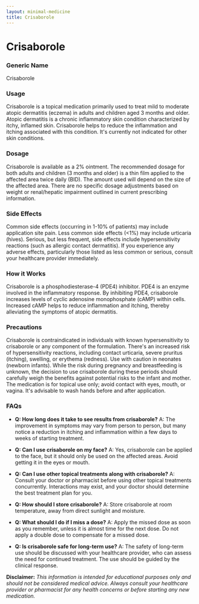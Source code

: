```yaml
---
layout: minimal-medicine
title: Crisaborole
---
```


# Crisaborole
### Generic Name
Crisaborole

### Usage
Crisaborole is a topical medication primarily used to treat mild to moderate atopic dermatitis (eczema) in adults and children aged 3 months and older.  Atopic dermatitis is a chronic inflammatory skin condition characterized by itchy, inflamed skin.  Crisaborole helps to reduce the inflammation and itching associated with this condition.  It's currently not indicated for other skin conditions.

### Dosage
Crisaborole is available as a 2% ointment.  The recommended dosage for both adults and children (3 months and older) is a thin film applied to the affected area twice daily (BID). The amount used will depend on the size of the affected area.  There are no specific dosage adjustments based on weight or renal/hepatic impairment outlined in current prescribing information.

### Side Effects
Common side effects (occurring in 1-10% of patients) may include application site pain. Less common side effects (<1%) may include urticaria (hives).  Serious, but less frequent, side effects include hypersensitivity reactions (such as allergic contact dermatitis).  If you experience any adverse effects, particularly those listed as less common or serious, consult your healthcare provider immediately.

### How it Works
Crisaborole is a phosphodiesterase-4 (PDE4) inhibitor.  PDE4 is an enzyme involved in the inflammatory response. By inhibiting PDE4, crisaborole increases levels of cyclic adenosine monophosphate (cAMP) within cells.  Increased cAMP helps to reduce inflammation and itching, thereby alleviating the symptoms of atopic dermatitis.

### Precautions
Crisaborole is contraindicated in individuals with known hypersensitivity to crisaborole or any component of the formulation.  There's an increased risk of hypersensitivity reactions, including contact urticaria, severe pruritus (itching), swelling, or erythema (redness).  Use with caution in neonates (newborn infants).  While the risk during pregnancy and breastfeeding is unknown, the decision to use crisaborole during these periods should carefully weigh the benefits against potential risks to the infant and mother. The medication is for topical use only; avoid contact with eyes, mouth, or vagina.  It's advisable to wash hands before and after application.


### FAQs

* **Q: How long does it take to see results from crisaborole?** A:  The improvement in symptoms may vary from person to person, but many notice a reduction in itching and inflammation within a few days to weeks of starting treatment.

* **Q: Can I use crisaborole on my face?** A: Yes, crisaborole can be applied to the face, but it should only be used on the affected areas. Avoid getting it in the eyes or mouth.

* **Q: Can I use other topical treatments along with crisaborole?** A: Consult your doctor or pharmacist before using other topical treatments concurrently. Interactions may exist, and your doctor should determine the best treatment plan for you.

* **Q: How should I store crisaborole?** A: Store crisaborole at room temperature, away from direct sunlight and moisture.

* **Q: What should I do if I miss a dose?** A: Apply the missed dose as soon as you remember, unless it is almost time for the next dose.  Do not apply a double dose to compensate for a missed dose.

* **Q: Is crisaborole safe for long-term use?** A:  The safety of long-term use should be discussed with your healthcare provider, who can assess the need for continued treatment.  The use should be guided by the clinical response.


**Disclaimer:** *This information is intended for educational purposes only and should not be considered medical advice.  Always consult your healthcare provider or pharmacist for any health concerns or before starting any new medication.*
